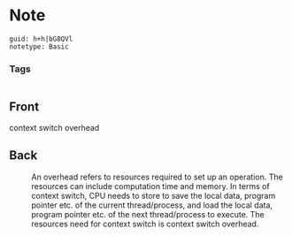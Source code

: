 # Note
```
guid: h+h|bG8QVl
notetype: Basic
```

### Tags
```
```

## Front
<dt>context switch overhead</dt>

## Back
<dd>An overhead refers to resources required to set up an operation.
The resources can include computation time and memory.
In terms of context switch, CPU needs to store to save the local data, program pointer etc. 
of the current thread/process, and load the local data, program pointer etc. of the next thread/process to execute.
The resources need for context switch is context switch overhead. </dd>
